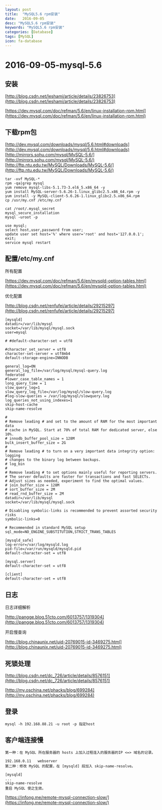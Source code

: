 ```yaml
---
layout: post
title:  "MySQL5.6 rpm安装"
date:   2016-09-05
desc: "MySQL5.6 rpm安装"
keywords: "MySQL5.6 rpm安装"
categories: [Database]
tags: [MySQL]
icon: fa-database
---
```


# 2016-09-05-mysql-5.6

<!--
create time: 2016-09-05 17:48:08
Author: <TODO: 请写上你的名字>

This file is created by Marboo<http://marboo.io> template file $MARBOO_HOME/.media/starts/default.md
本文件由 Marboo<http://marboo.io> 模板文件 $MARBOO_HOME/.media/starts/default.md 创建
-->
## 安装

[http://blog.csdn.net/leshami/article/details/23826753](http://blog.csdn.net/leshami/article/details/23826753)

[https://dev.mysql.com/doc/refman/5.6/en/linux-installation-rpm.html](https://dev.mysql.com/doc/refman/5.6/en/linux-installation-rpm.html)

## 下载rpm包

[http://dev.mysql.com/downloads/mysql/5.6.html#downloads](http://dev.mysql.com/downloads/mysql/5.6.html#downloads)
[http://mirrors.sohu.com/mysql/MySQL-5.6/](http://mirrors.sohu.com/mysql/MySQL-5.6/)
[http://ftp.ntu.edu.tw/MySQL/Downloads/MySQL-5.6/](http://ftp.ntu.edu.tw/MySQL/Downloads/MySQL-5.6/)

```
tar -xvf MySQL-*
rpm -qa|grep mysql
yum remove mysql-libs-5.1.73-3.el6_5.x86_64 -y
yum install MySQL-server-5.6.26-1.linux_glibc2.5.x86_64.rpm -y
yum install -y MySQL-client-5.6.26-1.linux_glibc2.5.x86_64.rpm
cp /usr/my.cnf /etc/my.cnf

cat /root/.mysql_secret
mysql_secure_installation
mysql -uroot -p
```

```
use mysql;
select host,user,password from user;
update user set host='%' where user='root' and host='127.0.0.1';
exit;
service mysql restart
```

## 配置/etc/my.cnf

所有配置

[https://dev.mysql.com/doc/refman/5.6/en/mysqld-option-tables.html](https://dev.mysql.com/doc/refman/5.6/en/mysqld-option-tables.html)

优化配置

[http://blog.csdn.net/renfufei/article/details/29215297](http://blog.csdn.net/renfufei/article/details/29215297)

```
[mysqld]
datadir=/var/lib/mysql
socket=/var/lib/mysql/mysql.sock
user=mysql

# #default-character-set = utf8

#character_set_server = utf8
character-set-server = utf8mb4
default-storage-engine=INNODB

general_log=ON
general_log_file=/var/log/mysql/mysql-query.log
federated
#lower_case_table_names = 1
long_query_time = 1
slow_query_log=1
slow_query_log_file=/var/log/mysql/slow-query.log
#log-slow-queries = /var/log/mysql/slowquery.log
log_queries_not_using_indexes=1
skip-host-cache
skip-name-resolve

#
# Remove leading # and set to the amount of RAM for the most important data
# cache in MySQL. Start at 70% of total RAM for dedicated server, else 10%.
# innodb_buffer_pool_size = 128M
bulk_insert_buffer_size = 2G
#
# Remove leading # to turn on a very important data integrity option: logging
# changes to the binary log between backups.
# log_bin
#
# Remove leading # to set options mainly useful for reporting servers.
# The server defaults are faster for transactions and fast SELECTs.
# Adjust sizes as needed, experiment to find the optimal values.
# join_buffer_size = 128M
# sort_buffer_size = 2M
# read_rnd_buffer_size = 2M
datadir=/var/lib/mysql
socket=/var/lib/mysql/mysql.sock

# Disabling symbolic-links is recommended to prevent assorted security risks
symbolic-links=0

# Recommended in standard MySQL setup
sql_mode=NO_ENGINE_SUBSTITUTION,STRICT_TRANS_TABLES

[mysqld_safe]
log-error=/var/log/mysqld.log
pid-file=/var/run/mysqld/mysqld.pid
default-character-set = utf8

[mysql.server]
default-character-set = utf8

[client]
default-character-set = utf8
```

## 日志

日志详细解析

[http://pangge.blog.51cto.com/6013757/1319304](http://pangge.blog.51cto.com/6013757/1319304)

开启慢查询

[http://blog.chinaunix.net/uid-20769015-id-3469275.html](http://blog.chinaunix.net/uid-20769015-id-3469275.html)

## 死锁处理

[http://blog.csdn.net/dc_726/article/details/8576151](http://blog.csdn.net/dc_726/article/details/8576151)

[http://my.oschina.net/phacks/blog/699284](http://my.oschina.net/phacks/blog/699284)

## 登录

```
mysql -h 192.168.88.21 -u root -p 指定host
```

## 客户端连接慢

```
第一种：在 MySQL 所在服务器的 hosts 上加入过程连入的服务器的IP <=> 域名的记录。

192.168.0.11   webserver
第二种：修改 MySQL 的配置，在 [mysqld] 段加入 skip-name-resolve。

[mysqld]
...
skip-name-resolve
重启 MySQL 使之生效。
```

[https://infong.me/remote-mysql-connection-slow/](https://infong.me/remote-mysql-connection-slow/)